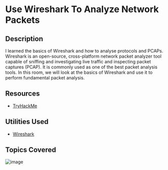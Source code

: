 <h1>Use Wireshark To Analyze Network Packets </h1>

<h2>Description</h2>
I learned the basics of Wireshark and how to analyse protocols and PCAPs. Wireshark is an open-source, cross-platform network packet analyzer tool capable of sniffing and investigating live traffic and inspecting packet captures (PCAP). It is commonly used as one of the best packet analysis tools. In this room, we will look at the basics of Wireshark and use it to perform fundamental packet analysis.
<br />

<h2>Resources</h2>

- [TryHackMe](https://tryhackme.com/room/wiresharkthebasics)

<h2>Utilities Used</h2>

- [Wireshark](https://www.wireshark.org/)

<h2>Topics Covered</h2>

![image](https://github.com/craiglashley/craiglashley/assets/164884179/83434abb-e7ab-43f9-b265-5bcf372c0a64)
